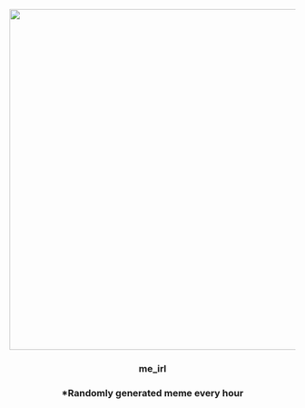 <p align="center">
        <img src="https://i.redd.it/0cv44kn2gr1a1.jpg" width="600" height="600">
        </p>
        <h3 align="center">me_irl</h3>
        <h3 align="center">*Randomly generated meme every hour</h3>
    